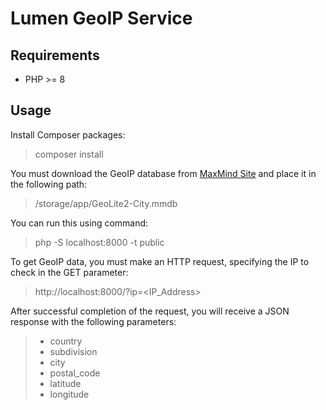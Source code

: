# Lumen GeoIP Service

## Requirements
- PHP >= 8

## Usage
Install Composer packages:
> composer install

You must download the GeoIP database from [MaxMind Site](https://www.maxmind.com/) and place it in the following path:
> /storage/app/GeoLite2-City.mmdb

You can run this using command:
> php -S localhost:8000 -t public

To get GeoIP data, you must make an HTTP request, specifying the IP to check in the GET parameter:
>  http://localhost:8000/?ip=<IP_Address>

After successful completion of the request, you will receive a JSON response with the following parameters:
> - country
> - subdivision
> - city
> - postal_code  
> - latitude
> - longitude

